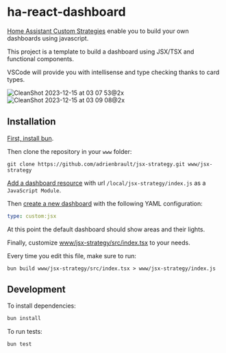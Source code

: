 # ha-react-dashboard

[Home Assistant Custom Strategies](https://developers.home-assistant.io/docs/frontend/custom-ui/custom-strategy/)
enable you to build your own dashboards using javascript.

This project is a template to build a dashboard using JSX/TSX and functional components.

VSCode will provide you with intellisense and type checking thanks to card types.

![CleanShot 2023-12-15 at 03 07 53@2x](https://github.com/adrienbrault/jsx-strategy/assets/611271/1f67f5b3-7d87-40c8-95b1-d1f9ceb35e5e)
![CleanShot 2023-12-15 at 03 09 08@2x](https://github.com/adrienbrault/jsx-strategy/assets/611271/de8a4d78-6584-4aec-8c9e-00c2bb12088b)

## Installation

[First, install bun](https://bun.sh).

Then clone the repository in your `www` folder:
```
git clone https://github.com/adrienbrault/jsx-strategy.git www/jsx-strategy
```

[Add a dashboard resource](https://my.home-assistant.io/redirect/lovelace_resources/) with url `/local/jsx-strategy/index.js` as a `JavaScript Module`.

Then [create a new dashboard](https://my.home-assistant.io/redirect/lovelace_dashboards/) with the following YAML configuration:
```yaml
type: custom:jsx
```

At this point the default dashboard should show areas and their lights.

Finally, customize [www/jsx-strategy/src/index.tsx](/src/index.tsx) to your needs.

Every time you edit this file, make sure to run:
```
bun build www/jsx-strategy/src/index.tsx > www/jsx-strategy/index.js
```

## Development

To install dependencies:

```bash
bun install
```

To run tests:

```bash
bun test
```
